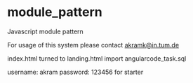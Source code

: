 module_pattern
==============

Javascript module pattern

For usage of this system
please contact akramk@in.tum.de

index.html turned to landing.html
import angularcode_task.sql

username: akram
password: 123456
for starter
